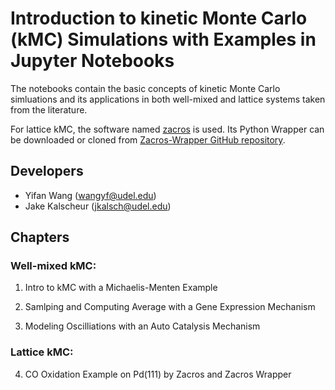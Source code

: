 # Introduction to kinetic Monte Carlo (kMC) Simulations with Examples in Jupyter Notebooks
The notebooks contain the basic concepts of kinetic Monte Carlo simluations and its applications in both well-mixed and lattice systems taken from the literature.

For lattice kMC, the software named [zacros](http://zacros.org/) is used. Its Python Wrapper can be downloaded or cloned from [Zacros-Wrapper GitHub repository](https://github.com/VlachosGroup/Zacros-Wrapper).

## Developers
- Yifan Wang (wangyf@udel.edu)
- Jake Kalscheur (jkalsch@udel.edu)

## Chapters

### Well-mixed kMC:

1. Intro to kMC with a Michaelis-Menten Example

2. Samlping and Computing Average with a Gene Expression Mechanism

3. Modeling Oscilliations with an Auto Catalysis Mechanism

### Lattice kMC:

4. CO Oxidation Example on Pd(111) by Zacros and Zacros Wrapper
